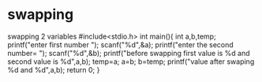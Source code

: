 # swapping
swapping 2 variables
#include<stdio.h>
int main(){
	int a,b,temp;
	printf("enter first number ");
	scanf("%d",&a);
	printf("enter the second number= ");
	scanf("%d",&b);
	printf("before swapping first value is %d and second value is %d",a,b);
	temp=a;
	a=b;
	b=temp;
  printf("value after swaping %d and %d",a,b);
	return 0;
	}
